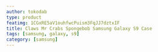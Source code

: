 ```yaml
---
author: tokodab
type: product
featimg: 1CGxRE5aV1ouhfwcPuism3FqJJ7dztxIF
title: Claws Mr Crabs Spongebob Samsung Galaxy S9 Case
tags: [samsung, galaxy, s9]
category: [samsung]
---
```

